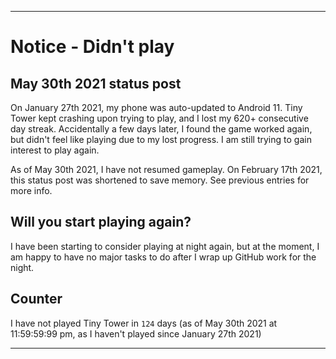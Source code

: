 
***

# Notice - Didn't play

## May 30th 2021 status post

On January 27th 2021, my phone was auto-updated to Android 11. Tiny Tower kept crashing upon trying to play, and I lost my 620+ consecutive day streak. Accidentally a few days later, I found the game worked again, but didn't feel like playing due to my lost progress. I am still trying to gain interest to play again.

As of May 30th 2021, I have not resumed gameplay. On February 17th 2021, this status post was shortened to save memory. See previous entries for more info.

## Will you start playing again?

I have been starting to consider playing at night again, but at the moment, I am happy to have no major tasks to do after I wrap up GitHub work for the night.

## Counter

I have not played Tiny Tower in `124` days (as of May 30th 2021 at 11:59:59:99 pm, as I haven't played since January 27th 2021)

***
